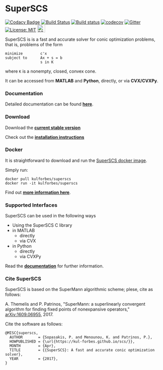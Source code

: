 SuperSCS
====

[![Codacy Badge](https://api.codacy.com/project/badge/Grade/ef4a850c3a3b445f8130452b0edce2c6)](https://www.codacy.com/app/alphaville/scs?utm_source=github.com&utm_medium=referral&utm_content=kul-forbes/scs&utm_campaign=badger)
[![Build Status](https://travis-ci.org/kul-forbes/scs.svg?branch=master)](https://travis-ci.org/kul-forbes/scs)
[![Build status](https://ci.appveyor.com/api/projects/status/lsarbwklc8x93asy/branch/master?svg=true)](https://ci.appveyor.com/project/alphaville/scs/branch/master)
[![codecov](https://codecov.io/gh/kul-forbes/scs/branch/master/graph/badge.svg)](https://codecov.io/gh/kul-forbes/scs)
[![Gitter](https://badges.gitter.im/kul-forbes/scs.svg)](https://gitter.im/kul-forbes/scs?utm_source=badge&utm_medium=badge&utm_campaign=pr-badge)
[![License: MIT](https://img.shields.io/badge/License-MIT-yellow.svg)](https://opensource.org/licenses/MIT)
<a href="https://kul-forbes.github.io/scs"><img src="https://img.shields.io/badge/Docs-RTFM-pink.svg" style="vertical-align:bottom;max-width:100%" width="25" alt="RTFM" title="Documentation"></a>

SuperSCS is is a fast and accurate solver for conic optimization problems, that is, problems of the form
```
minimize        c'x
subject to      Ax + s = b
                s in K
```
where `K` is a nonempty, closed, convex cone.

It can be accessed from **MATLAB** and **Python**, directly, or via **CVX/CVXPy**.

### Documentation

Detailed documentation can be found [**here**](https://kul-forbes.github.io/scs).

### Download

Download the [**current stable version**](https://github.com/kul-forbes/scs/archive/master.zip)

Check out the [**installation instructions**](https://kul-forbes.github.io/scs/page_installation.html)

### Docker

It is straightforward to download and run the [SuperSCS docker image](https://hub.docker.com/r/kulforbes/superscs/).

Simply run:

```
docker pull kulforbes/superscs
docker run -it kulforbes/superscs
```
Find out [**more information here**](https://kul-forbes.github.io/scs/page_installation.html).

### Supported Interfaces

SuperSCS can be used in the following ways

- Using the SuperSCS C library
- in MATLAB
    - directly
    - via CVX
- in Python
    - directly
    - via CVXPy
    
Read the [**documentation**](https://kul-forbes.github.io/scs/page_installation.html) for further information.

### Cite SuperSCS
SuperSCS is based on the SuperMann algorithmic scheme; plese, cite as follows:

A. Themelis and P. Patrinos, "SuperMann: a superlinearly convergent algorithm for finding fixed points of nonexpansive operators," [arXiv:1609.06955](https://arxiv.org/abs/1609.06955), 2017.

Cite the software as follows:

```
@MISC{superscs,
  AUTHOR       = {Sopasakis, P. and Menounou, K. and Patrinos, P.},
  HOWPUBLISHED = {\url{https://kul-forbes.github.io/scs/}},
  MONTH        = {Apr},
  TITLE        = {{SuperSCS}: A fast and accurate conic optimization solver},
  YEAR         = {2017},
}
```

